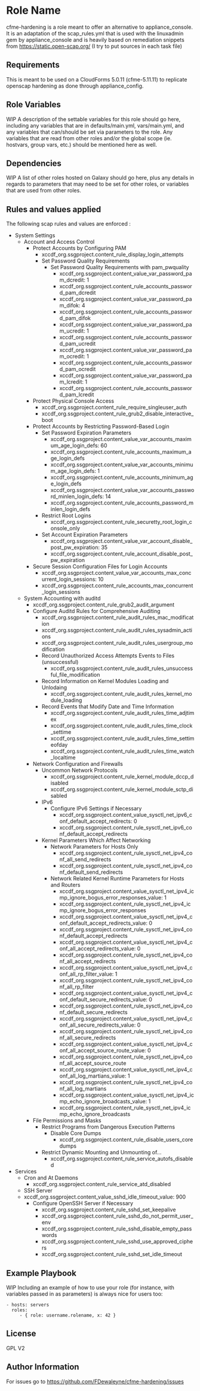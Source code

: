 Role Name
=========

cfme-hardening is a role meant to offer an alternative to appliance_console. It is an adaptation of the scap_rules.yml that is used with the linuxadmin gem by appliance_console and is heavily based on remediation snippets from https://static.open-scap.org/ (I try to put sources in each task file)

Requirements
------------

This is meant to be used on a CloudForms 5.0.11 (cfme-5.11.11) to replicate openscap hardening as done through appliance_config.

Role Variables
--------------

WIP
A description of the settable variables for this role should go here, including any variables that are in defaults/main.yml, vars/main.yml, and any variables that can/should be set via parameters to the role. Any variables that are read from other roles and/or the global scope (ie. hostvars, group vars, etc.) should be mentioned here as well.

Dependencies
------------

WIP
A list of other roles hosted on Galaxy should go here, plus any details in regards to parameters that may need to be set for other roles, or variables that are used from other roles.

Rules and values applied
------------------------
The following scap rules and values are enforced :
* System Settings
  * Account and Access Control
    * Protect Accounts by Configuring PAM
      * xccdf_org.ssgproject.content_rule_display_login_attempts
      * Set Password Quality Requirements
        * Set Password Quality Requirements with pam_pwquality
          * xccdf_org.ssgproject.content_value_var_password_pam_dcredit: 1
          * xccdf_org.ssgproject.content_rule_accounts_password_pam_dcredit
          * xccdf_org.ssgproject.content_value_var_password_pam_difok: 4
          * xccdf_org.ssgproject.content_rule_accounts_password_pam_difok
          * xccdf_org.ssgproject.content_value_var_password_pam_ucredit: 1
          * xccdf_org.ssgproject.content_rule_accounts_password_pam_ucredit
          * xccdf_org.ssgproject.content_value_var_password_pam_ocredit: 1
          * xccdf_org.ssgproject.content_rule_accounts_password_pam_ocredit
          * xccdf_org.ssgproject.content_value_var_password_pam_lcredit: 1
          * xccdf_org.ssgproject.content_rule_accounts_password_pam_lcredit
    * Protect Physical Console Access
      * xccdf_org.ssgproject.content_rule_require_singleuser_auth
      * xccdf_org.ssgproject.content_rule_grub2_disable_interactive_boot
    * Protect Accounts by Restricting Password-Based Login
      * Set Password Expiration Parameters
        * xccdf_org.ssgproject.content_value_var_accounts_maximum_age_login_defs: 60
        * xccdf_org.ssgproject.content_rule_accounts_maximum_age_login_defs
        * xccdf_org.ssgproject.content_value_var_accounts_minimum_age_login_defs: 1
        * xccdf_org.ssgproject.content_rule_accounts_minimum_age_login_defs
        * xccdf_org.ssgproject.content_value_var_accounts_password_minlen_login_defs: 14
        * xccdf_org.ssgproject.content_rule_accounts_password_minlen_login_defs
      * Restrict Root Logins
        * xccdf_org.ssgproject.content_rule_securetty_root_login_console_only
      * Set Account Expiration Parameters
        * xccdf_org.ssgproject.content_value_var_account_disable_post_pw_expiration: 35
        * xccdf_org.ssgproject.content_rule_account_disable_post_pw_expiration
    * Secure Session Configuration Files for Login Accounts
      * xccdf_org.ssgproject.content_value_var_accounts_max_concurrent_login_sessions: 10
      * xccdf_org.ssgproject.content_rule_accounts_max_concurrent_login_sessions
  * System Accounting with auditd
    * xccdf_org.ssgproject.content_rule_grub2_audit_argument
    * Configure Auditd Rules for Comprehensive Auditing
      * xccdf_org.ssgproject.content_rule_audit_rules_mac_modification
      * xccdf_org.ssgproject.content_rule_audit_rules_sysadmin_actions
      * xccdf_org.ssgproject.content_rule_audit_rules_usergroup_modification
      * Record Unauthorized Access Attempts Events to Files (unsuccessful)
        * xccdf_org.ssgproject.content_rule_audit_rules_unsuccessful_file_modification
      * Record Information on Kernel Modules Loading and Unlodaing
        * xccdf_org.ssgproject.content_rule_audit_rules_kernel_module_loading
      * Record Events that Modify Date and Time Information
        * xccdf_org.ssgproject.content_rule_audit_rules_time_adjtimex
        * xccdf_org.ssgproject.content_rule_audit_rules_time_clock_settime
        * xccdf_org.ssgproject.content_rule_audit_rules_time_settimeofday
        * xccdf_org.ssgproject.content_rule_audit_rules_time_watch_localtime
    * Network Configuration and Firewalls
      * Uncommon Network Protocols
        * xccdf_org.ssgproject.content_rule_kernel_module_dccp_disabled
        * xccdf_org.ssgproject.content_rule_kernel_module_sctp_disabled
      * IPv6
        * Configure IPv6 Settings if Necessary
          * xccdf_org.ssgproject.content_value_sysctl_net_ipv6_conf_default_accept_redirects: 0
          * xccdf_org.ssgproject.content_rule_sysctl_net_ipv6_conf_default_accept_redirects
      * Kernel Parameters Which Affect Networking
        * Network Parameters for Hosts Only
          * xccdf_org.ssgproject.content_rule_sysctl_net_ipv4_conf_all_send_redirects
          * xccdf_org.ssgproject.content_rule_sysctl_net_ipv4_conf_default_send_redirects
        * Network Related Kernel Runtime Parameters for Hosts and Routers
            * xccdf_org.ssgproject.content_value_sysctl_net_ipv4_icmp_ignore_bogus_error_responses_value: 1
            * xccdf_org.ssgproject.content_rule_sysctl_net_ipv4_icmp_ignore_bogus_error_responses
            * xccdf_org.ssgproject.content_value_sysctl_net_ipv4_conf_default_accept_redirects_value: 0
            * xccdf_org.ssgproject.content_rule_sysctl_net_ipv4_conf_default_accept_redirects
            * xccdf_org.ssgproject.content_value_sysctl_net_ipv4_conf_all_accept_redirects_value: 0
            * xccdf_org.ssgproject.content_rule_sysctl_net_ipv4_conf_all_accept_redirects
            * xccdf_org.ssgproject.content_value_sysctl_net_ipv4_conf_all_rp_filter_value: 1
            * xccdf_org.ssgproject.content_rule_sysctl_net_ipv4_conf_all_rp_filter
            * xccdf_org.ssgproject.content_value_sysctl_net_ipv4_conf_default_secure_redirects_value: 0
            * xccdf_org.ssgproject.content_rule_sysctl_net_ipv4_conf_default_secure_redirects
            * xccdf_org.ssgproject.content_value_sysctl_net_ipv4_conf_all_secure_redirects_value: 0
            * xccdf_org.ssgproject.content_rule_sysctl_net_ipv4_conf_all_secure_redirects
            * xccdf_org.ssgproject.content_value_sysctl_net_ipv4_conf_all_accept_source_route_value: 0
            * xccdf_org.ssgproject.content_rule_sysctl_net_ipv4_conf_all_accept_source_route
            * xccdf_org.ssgproject.content_value_sysctl_net_ipv4_conf_all_log_martians_value: 1
            * xccdf_org.ssgproject.content_rule_sysctl_net_ipv4_conf_all_log_martians
            * xccdf_org.ssgproject.content_value_sysctl_net_ipv4_icmp_echo_ignore_broadcasts_value: 1
            * xccdf_org.ssgproject.content_rule_sysctl_net_ipv4_icmp_echo_ignore_broadcasts
    * File Permissions and Masks
      * Restrict Programs from Dangerous Execution Patterns
        * Disable Core Dumps
          * xccdf_org.ssgproject.content_rule_disable_users_coredumps
      * Restrict Dynamic Mounting and Unmounting of...
        * xccdf_org.ssgproject.content_rule_service_autofs_disabled
* Services
  * Cron and At Daemons
    * xccdf_org.ssgproject.content_rule_service_atd_disabled
  * SSH Server
  * xccdf_org.ssgproject.content_value_sshd_idle_timeout_value: 900
    * Configure OpenSSH Server if Necessary
      * xccdf_org.ssgproject.content_rule_sshd_set_keepalive
      * xccdf_org.ssgproject.content_rule_sshd_do_not_permit_user_env
      * xccdf_org.ssgproject.content_rule_sshd_disable_empty_passwords
      * xccdf_org.ssgproject.content_rule_sshd_use_approved_ciphers
      * xccdf_org.ssgproject.content_rule_sshd_set_idle_timeout


Example Playbook
----------------

WIP
Including an example of how to use your role (for instance, with variables passed in as parameters) is always nice for users too:

    - hosts: servers
      roles:
         - { role: username.rolename, x: 42 }

License
-------

GPL V2

Author Information
------------------

For issues go to https://github.com/FDewaleyne/cfme-hardening/issues 
